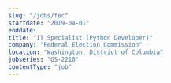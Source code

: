 ```yaml
---
slug: "/jobs/fec"
startdate: "2019-04-01"
enddate:
title: "IT Specialist (Python Developer)"
company: "Federal Election Commission"
location: "Washington, District of Columbia"
jobseries: "GS-2210"
contentType: "job"
---
```


